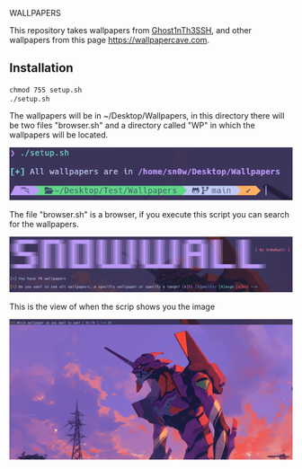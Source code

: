 WALLPAPERS

This repository takes wallpapers from [Ghost1nTh3SSH](https://github.com/Ghost1nTh3SSH/dotfiles), and other wallpapers from this page https://wallpapercave.com.
## Installation

``` 
chmod 755 setup.sh
./setup.sh
```

The wallpapers will be in ~/Desktop/Wallpapers, in this directory there will be two files "browser.sh" and a directory called "WP" in which the wallpapers will be located.

![Alt text](Images/image1.png)

The file "browser.sh" is a browser, if you execute this script you can search for the wallpapers.

![Alt text](Images/image2.png)

This is the view of when the scrip shows you the image

![Alt text](Images/image3.png)